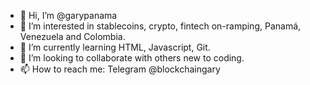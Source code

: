 - 👋 Hi, I’m @garypanama
- 👀 I’m interested in stablecoins, crypto, fintech on-ramping, Panamá, Venezuela and Colombia.
- 🌱 I’m currently learning HTML, Javascript, Git.
- 💞️ I’m looking to collaborate with others new to coding.
- 📫 How to reach me: Telegram @blockchaingary

<!---
garypanama/garypanama is a ✨ special ✨ repository because its `README.md` (this file) appears on your GitHub profile.
You can click the Preview link to take a look at your changes.
--->
